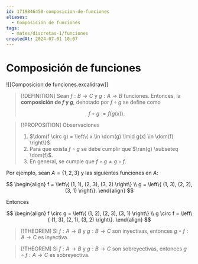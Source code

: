 ```yaml
---
id: 1719846450-composicion-de-funciones
aliases:
  - Composición de funciones
tags:
  - mates/discretas-1/funciones
createdAt: 2024-07-01 10:07
---
```


# Composición de funciones

![[Composicion de funciones.excalidraw]]

> [!DEFINITION]
> Sean $f: B \to C$ y $g: A \to B$ funciones. Entonces, la **composición de $f$ y $g$**, denotado por $f \circ g$ se define como
> 
> $$
> f \circ g := f(g(x))
> .$$

> [!PROPOSITION] Observaciones
> 1. $\dom(f \circ g) = \left\{ x \in \dom(g) \lmid g(x) \in \dom(f) \right\}$
> 2. Para que exista $f \circ g$ se debe cumplir que $\ran(g) \subseteq \dom(f)$.
> 3. En general, se cumple que $f \circ g \neq g \circ f$.

Por ejemplo, sean $A = \left\{ 1, 2, 3 \right\}$ y las siguientes funciones en $A$:

$$
\begin{align}
f = \left\{ (1, 1), (2, 3), (3, 2) \right\} \\
g = \left\{ (1, 3), (2, 2), (3, 1) \right\}.
\end{align}
$$

Entonces

$$
\begin{align}
f \circ g = \left\{ (1, 2), (2, 3), (3, 1) \right\} \\
g \circ f = \left\{ (1, 3), (2, 1), (3, 2) \right\}.
\end{align}
$$

> [!THEOREM]
> Si $f: A \to B$ y $g: B \to C$ son inyectivas, entonces $g \circ f: A \to C$ es inyectiva.

> [!THEOREM]
> Si $f: A \to B$ y $g: B \to C$ son sobreyectivas, entonces $g \circ f: A \to C$ es sobreyectiva.
